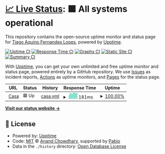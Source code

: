 # [📈 Live Status](https://tiagoaquinofl.github.io/uptime): <!--live status--> **🟩 All systems operational**

This repository contains the open-source uptime monitor and status page for [Tiago Aquino Fernandes Lopes](facebook.com/tiagoaquino), powered by [Upptime](https://github.com/upptime/upptime).

[![Uptime CI](https://github.com/tiagoaquinofl/uptime/workflows/Uptime%20CI/badge.svg)](https://github.com/tiagoaquinofl/uptime/actions?query=workflow%3A%22Uptime+CI%22)
[![Response Time CI](https://github.com/tiagoaquinofl/uptime/workflows/Response%20Time%20CI/badge.svg)](https://github.com/tiagoaquinofl/uptime/actions?query=workflow%3A%22Response+Time+CI%22)
[![Graphs CI](https://github.com/tiagoaquinofl/uptime/workflows/Graphs%20CI/badge.svg)](https://github.com/tiagoaquinofl/uptime/actions?query=workflow%3A%22Graphs+CI%22)
[![Static Site CI](https://github.com/tiagoaquinofl/uptime/workflows/Static%20Site%20CI/badge.svg)](https://github.com/tiagoaquinofl/uptime/actions?query=workflow%3A%22Static+Site+CI%22)
[![Summary CI](https://github.com/tiagoaquinofl/uptime/workflows/Summary%20CI/badge.svg)](https://github.com/tiagoaquinofl/uptime/actions?query=workflow%3A%22Summary+CI%22)

With [Upptime](https://upptime.js.org), you can get your own unlimited and free uptime monitor and status page, powered entirely by a GitHub repository. We use [Issues](https://github.com/tiagoaquinofl/uptime/issues) as incident reports, [Actions](https://github.com/tiagoaquinofl/uptime/actions) as uptime monitors, and [Pages](https://tiagoaquinofl.github.io/uptime) for the status page.

<!--start: status pages-->
<!-- This summary is generated by Upptime (https://github.com/upptime/upptime) -->
<!-- Do not edit this manually, your changes will be overwritten -->
<!-- prettier-ignore -->
| URL | Status | History | Response Time | Uptime |
| --- | ------ | ------- | ------------- | ------ |
| <img alt="" src="https://icons.duckduckgo.com/ip3/null.ico" height="13"> [Casa](s.tiagoaquino.com) | 🟩 Up | [casa.yml](https://github.com/tiagoaquinofl/uptime/commits/HEAD/history/casa.yml) | <details><summary><img alt="Response time graph" src="./graphs/casa/response-time-week.png" height="20"> 181ms</summary><br><a href="https://tiagoaquinofl.github.io/uptime/history/casa"><img alt="Response time 168" src="https://img.shields.io/endpoint?url=https%3A%2F%2Fraw.githubusercontent.com%2Ftiagoaquinofl%2Fuptime%2FHEAD%2Fapi%2Fcasa%2Fresponse-time.json"></a><br><a href="https://tiagoaquinofl.github.io/uptime/history/casa"><img alt="24-hour response time 169" src="https://img.shields.io/endpoint?url=https%3A%2F%2Fraw.githubusercontent.com%2Ftiagoaquinofl%2Fuptime%2FHEAD%2Fapi%2Fcasa%2Fresponse-time-day.json"></a><br><a href="https://tiagoaquinofl.github.io/uptime/history/casa"><img alt="7-day response time 181" src="https://img.shields.io/endpoint?url=https%3A%2F%2Fraw.githubusercontent.com%2Ftiagoaquinofl%2Fuptime%2FHEAD%2Fapi%2Fcasa%2Fresponse-time-week.json"></a><br><a href="https://tiagoaquinofl.github.io/uptime/history/casa"><img alt="30-day response time 173" src="https://img.shields.io/endpoint?url=https%3A%2F%2Fraw.githubusercontent.com%2Ftiagoaquinofl%2Fuptime%2FHEAD%2Fapi%2Fcasa%2Fresponse-time-month.json"></a><br><a href="https://tiagoaquinofl.github.io/uptime/history/casa"><img alt="1-year response time 168" src="https://img.shields.io/endpoint?url=https%3A%2F%2Fraw.githubusercontent.com%2Ftiagoaquinofl%2Fuptime%2FHEAD%2Fapi%2Fcasa%2Fresponse-time-year.json"></a></details> | <details><summary><a href="https://tiagoaquinofl.github.io/uptime/history/casa">100.00%</a></summary><a href="https://tiagoaquinofl.github.io/uptime/history/casa"><img alt="All-time uptime 99.88%" src="https://img.shields.io/endpoint?url=https%3A%2F%2Fraw.githubusercontent.com%2Ftiagoaquinofl%2Fuptime%2FHEAD%2Fapi%2Fcasa%2Fuptime.json"></a><br><a href="https://tiagoaquinofl.github.io/uptime/history/casa"><img alt="24-hour uptime 100.00%" src="https://img.shields.io/endpoint?url=https%3A%2F%2Fraw.githubusercontent.com%2Ftiagoaquinofl%2Fuptime%2FHEAD%2Fapi%2Fcasa%2Fuptime-day.json"></a><br><a href="https://tiagoaquinofl.github.io/uptime/history/casa"><img alt="7-day uptime 100.00%" src="https://img.shields.io/endpoint?url=https%3A%2F%2Fraw.githubusercontent.com%2Ftiagoaquinofl%2Fuptime%2FHEAD%2Fapi%2Fcasa%2Fuptime-week.json"></a><br><a href="https://tiagoaquinofl.github.io/uptime/history/casa"><img alt="30-day uptime 100.00%" src="https://img.shields.io/endpoint?url=https%3A%2F%2Fraw.githubusercontent.com%2Ftiagoaquinofl%2Fuptime%2FHEAD%2Fapi%2Fcasa%2Fuptime-month.json"></a><br><a href="https://tiagoaquinofl.github.io/uptime/history/casa"><img alt="1-year uptime 99.88%" src="https://img.shields.io/endpoint?url=https%3A%2F%2Fraw.githubusercontent.com%2Ftiagoaquinofl%2Fuptime%2FHEAD%2Fapi%2Fcasa%2Fuptime-year.json"></a></details>

<!--end: status pages-->

[**Visit our status website →**](https://tiagoaquinofl.github.io/uptime)

## 📄 License

- Powered by: [Upptime](https://github.com/upptime/upptime)
- Code: [MIT](./LICENSE) © [Anand Chowdhary](https://anandchowdhary.com), supported by [Pabio](https://pabio.com)
- Data in the `./history` directory: [Open Database License](https://opendatacommons.org/licenses/odbl/1-0/)
